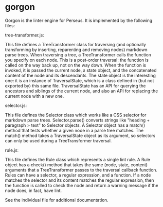 # gorgon

Gorgon is the linter engine for Perseus. It is implemented by the
following files:

tree-transformer.js:

  This file defines a TreeTransformer class for traversing (and
  optionally transforming by inserting, reparenting and removing
  nodes) markdown parse trees. When traversing a tree, a
  TreeTransformer calls the function you specify on each node. This is
  a post-order traversal: the function is called on the way back up,
  not on the way down. When the function is invoked, it is passed the
  current node, a state object, and the concatenated content of the
  node and its descendants.  The state object is the interesting one:
  it is an instance of TraversalState, which is a class defined in
  (but not exported by) this same file. TraversalState has an API for
  querying the ancestors and siblings of the current node, and also an
  API for replacing the current node with a new one.

selector.js:

  This file defines the Selector class which works like a CSS selector
  for markdown parse trees. Selector.parse() converts strings like
  "heading + paragraph > text" to Selector objects. A Selector object
  has a match() method that tests whether a given node in a parse tree
  matches. The match() method takes a TraversalState object as its
  argument, so selectors can only be used during a TreeTransformer
  traversal.

rule.js:

  This file defines the Rule class which represents a single lint
  rule. A Rule object has a check() method that takes the same (node,
  state, content) arguments that a TreeTransformer passes to the
  traversal callback function. Rules can have a selector, a regular
  expression, and a function. If a node matches the selector and its
  content matches the regular expression, then the function is called
  to check the node and return a warning message if the node does, in
  fact, have lint.

See the individual file for additional documentation.
